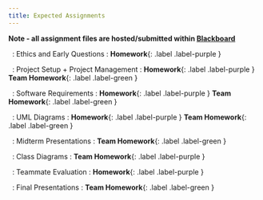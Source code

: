 ```yaml
---
title: Expected Assignments
---
```


**Note - all assignment files are hosted/submitted within [Blackboard](https://lms.gvsu.edu)**

&nbsp;
: Ethics and Early Questions
  : **Homework**{: .label .label-purple } 

&nbsp;
: Project Setup + Project Management
  : **Homework**{: .label .label-purple } **Team Homework**{: .label .label-green } 

&nbsp;
: Software Requirements
  : **Homework**{: .label .label-purple } **Team Homework**{: .label .label-green } 

&nbsp;
: UML Diagrams
  : **Homework**{: .label .label-purple } **Team Homework**{: .label .label-green } 

&nbsp;
: Midterm Presentations 
  : **Team Homework**{: .label .label-green } 

&nbsp;
: Class Diagrams
  : **Team Homework**{: .label .label-purple } 

&nbsp;
: Teammate Evaluation 
  : **Homework**{: .label .label-purple } 

&nbsp;
: Final Presentations 
  : **Team Homework**{: .label .label-green } 